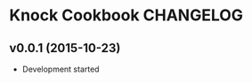 Knock Cookbook CHANGELOG
========================

v0.0.1 (2015-10-23)
-------------------
- Development started
